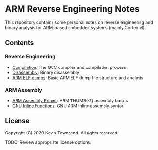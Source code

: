 # ARM Reverse Engineering Notes

This repository contains some personal notes on reverse engineering and binary
analysis for ARM-based embedded systems (mainly Cortex M).

## Contents

### Reverse Engineering 

- [Compilation](compilation.md): The GCC compiler and compilation process
- [Disassembly](disassembly.md): Binary disassembly
- [ARM ELF dumps](elfdumps.md): Basic ARM ELF dump file structure and analysis

### ARM Assembly 

- [ARM Assembly Primer](armasm_primer.md): ARM THUMB(-2) assembly basics
- [GNU Inline Functions](armasm_gnu_inline.md): GNU ARM inline assembly syntax

## License

Copyright (C) 2020 Kevin Townsend. All rights reserved.

TODO: Review appropriate license options.
